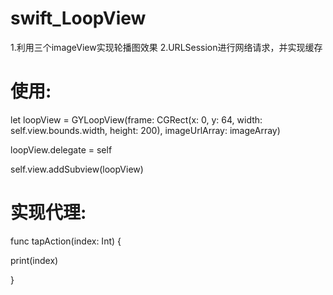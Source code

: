 # swift_LoopView
1.利用三个imageView实现轮播图效果
2.URLSession进行网络请求，并实现缓存


# 使用:

let loopView = GYLoopView(frame: CGRect(x: 0, y: 64, width: self.view.bounds.width, height: 200), imageUrlArray: imageArray)

loopView.delegate = self

self.view.addSubview(loopView)

# 实现代理:

func tapAction(index: Int) {

print(index)


}

